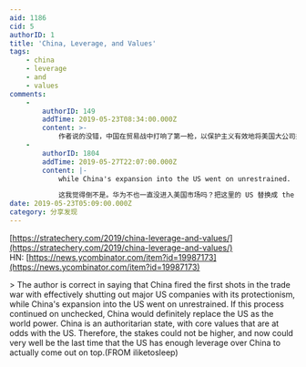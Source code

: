 ```yaml
---
aid: 1186
cid: 5
authorID: 1
title: 'China, Leverage, and Values'
tags:
    - china
    - leverage
    - and
    - values
comments:
    -
        authorID: 149
        addTime: 2019-05-23T08:34:00.000Z
        content: >-
            作者说的没错，中国在贸易战中打响了第一枪，以保护主义有效地将美国大公司拒之门外，而中国在美国的扩张却毫无节制。如果这一进程不受限制地继续下去，中国肯定会取代美国成为世界强国。中国是一个威权国家，核心价值观与美国相左。因此，风险是再高不过的了，而现在很可能是美国对中国拥有足够影响力的最后一次，能够真正占据上风。(从iliketosleep)
    -
        authorID: 1804
        addTime: 2019-05-27T22:07:00.000Z
        content: |-
            while China's expansion into the US went on unrestrained.

            这我觉得倒不是。华为不也一直没进入美国市场吗？把这里的 US 替换成 the rest of the world 我觉得还差不多。
date: 2019-05-23T05:09:00.000Z
category: 分享发现
---
```


[https://stratechery.com/2019/china-leverage-and-values/](https://stratechery.com/2019/china-leverage-and-values/)  
HN: [https://news.ycombinator.com/item?id=19987173](https://news.ycombinator.com/item?id=19987173)

\> The author is correct in saying that China fired the first shots in the trade war with effectively shutting out major US companies with its protectionism, while China's expansion into the US went on unrestrained. If this process continued on unchecked, China would definitely replace the US as the world power. China is an authoritarian state, with core values that are at odds with the US. Therefore, the stakes could not be higher, and now could very well be the last time that the US has enough leverage over China to actually come out on top.(FROM iliketosleep)

